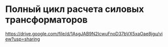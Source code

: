 # Полный цикл расчета силовых трансформаторов
https://drive.google.com/file/d/1AsgJAB9N2IcwuFnoD37bVX5xaOae8jgu/view?usp=sharing
